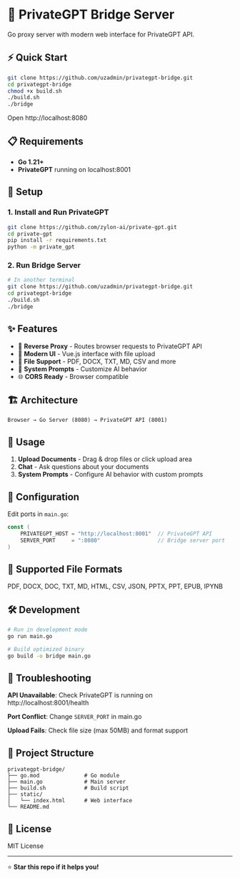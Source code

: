 # 🚀 PrivateGPT Bridge Server

Go proxy server with modern web interface for PrivateGPT API.

## ⚡ Quick Start

```bash
git clone https://github.com/uzadmin/privategpt-bridge.git
cd privategpt-bridge
chmod +x build.sh
./build.sh
./bridge
```

Open http://localhost:8080

## 📋 Requirements

- **Go 1.21+**
- **PrivateGPT** running on localhost:8001

## 🔧 Setup

### 1. Install and Run PrivateGPT
```bash
git clone https://github.com/zylon-ai/private-gpt.git
cd private-gpt
pip install -r requirements.txt
python -m private_gpt
```

### 2. Run Bridge Server
```bash
# In another terminal
git clone https://github.com/uzadmin/privategpt-bridge.git
cd privategpt-bridge
./build.sh
./bridge
```

## ✨ Features

- 🔄 **Reverse Proxy** - Routes browser requests to PrivateGPT API
- 🎨 **Modern UI** - Vue.js interface with file upload
- 📁 **File Support** - PDF, DOCX, TXT, MD, CSV and more
- 🤖 **System Prompts** - Customize AI behavior
- 🌐 **CORS Ready** - Browser compatible

## 🏗️ Architecture

```
Browser → Go Server (8080) → PrivateGPT API (8001)
```

## 📝 Usage

1. **Upload Documents** - Drag & drop files or click upload area
2. **Chat** - Ask questions about your documents
3. **System Prompts** - Configure AI behavior with custom prompts

## 🔧 Configuration

Edit ports in `main.go`:

```go
const (
    PRIVATEGPT_HOST = "http://localhost:8001"  // PrivateGPT API
    SERVER_PORT     = ":8080"                  // Bridge server port
)
```

## 📄 Supported File Formats

PDF, DOCX, DOC, TXT, MD, HTML, CSV, JSON, PPTX, PPT, EPUB, IPYNB

## 🛠️ Development

```bash
# Run in development mode
go run main.go

# Build optimized binary
go build -o bridge main.go
```

## 🐛 Troubleshooting

**API Unavailable**: Check PrivateGPT is running on http://localhost:8001/health

**Port Conflict**: Change `SERVER_PORT` in main.go

**Upload Fails**: Check file size (max 50MB) and format support

## 📁 Project Structure

```
privategpt-bridge/
├── go.mod              # Go module
├── main.go             # Main server
├── build.sh            # Build script
├── static/
│   └── index.html      # Web interface
└── README.md
```

## 📄 License

MIT License

---

⭐ **Star this repo if it helps you!**
